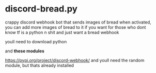 # discord-bread.py
crappy discord webhook bot that sends images of bread when activated, you can add more images of bread to it if you want
for those who dont know tf is a python n shit and just want a bread webhook

youll need to download python

and **these modules**

https://pypi.org/project/discord-webhook/
and youll need the random module, but thats already installed
